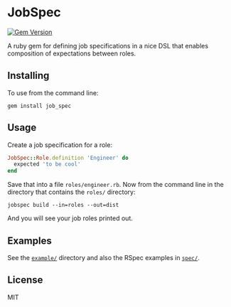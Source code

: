 # JobSpec

[![Gem Version](https://badge.fury.io/rb/job_spec.svg)](https://badge.fury.io/rb/job_spec)

A ruby gem for defining job specifications in a nice DSL that enables composition of expectations between roles.

## Installing

To use from the command line:

```
gem install job_spec
```

## Usage

Create a job specification for a role:

``` ruby
JobSpec::Role.definition 'Engineer' do
  expected 'to be cool'
end
```

Save that into a file `roles/engineer.rb`. Now from the command line in the directory that contains the `roles/` directory:

```
jobspec build --in=roles --out=dist
```

And you will see your job roles printed out.

## Examples

See the [`example/`](example) directory and also the RSpec examples in [`spec/`](spec).

## License

MIT
